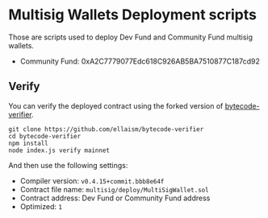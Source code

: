 # Multisig Wallets Deployment scripts

Those are scripts used to deploy Dev Fund and Community Fund multisig wallets.

* Community Fund: 0xA2C7779077Edc618C926AB5BA7510877C187cd92

## Verify

You can verify the deployed contract using the forked version of [bytecode-verifier](https://github.com/ellaism/bytecode-verifier).

```
git clone https://github.com/ellaism/bytecode-verifier
cd bytecode-verifier
npm install
node index.js verify mainnet
```

And then use the following settings:

* Compiler version: `v0.4.15+commit.bbb8e64f`
* Contract file name: `multisig/deploy/MultiSigWallet.sol`
* Contract address: Dev Fund or Community Fund address
* Optimized: `1`
